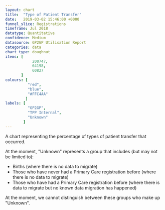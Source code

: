```yaml
---
layout: chart
title:  "Type of Patient Transfer"
date:   2019-03-02 15:46:00 +0000
funnel_slice: Registrations
timeframe: Jul 2018
datatype: Quantitative
confidence: Medium
datasource: GP2GP Utilisation Report
categories: data
chart_type: doughnut
items: [
            200747,
            64198,
            60827
       ]
colours: [
          "red",
          "blue",
          "#FFC4AA"
         ]
labels: [
          "GP2GP",
          "TPP Internal",
          "Unknown"
        ]
---
```

A chart representing the percentage of types of patient transfer that occurred.

At the moment, "Unknown" represents a group that includes (but may not be limited to):
- Births (where there is no data to migrate)
- Those who have never had a Primary Care registration before (where there is no data to migrate)
- Those who have had a Primary Care registration before (where there is data to migrate but no known data migration has happened)

At the moment, we cannot distinguish between these groups who make up "Unknown".
